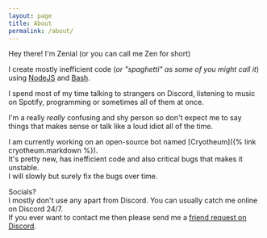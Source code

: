```yaml
---
layout: page
title: About
permalink: /about/
---
```


Hey there! I'm Zenial (or you can call me Zen for short)  
  
I create mostly inefficient code (*or "spaghetti" as some of you might call it*) using [NodeJS](https://nodejs.org/en/about/) and [Bash](https://www.gnu.org/software/bash/).  
  
I spend most of my time talking to strangers on Discord, listening to music on Spotify, programming or sometimes all of them at once.  
  
I'm a really *really* confusing and shy person so don't expect me to say things that makes sense or talk like a loud idiot all of the time.  
  
I am currently working on an open-source bot named [Cryotheum]({% link cryotheum.markdown %}).  
It's pretty new, has inefficient code and also critical bugs that makes it unstable.  
I will slowly but surely fix the bugs over time.  
  
Socials?  
I mostly don't use any apart from Discord. You can usually catch me online on Discord 24/7.  
If you ever want to contact me then please send me a [friend request on Discord](https://discord.com/users/285329659023851520).